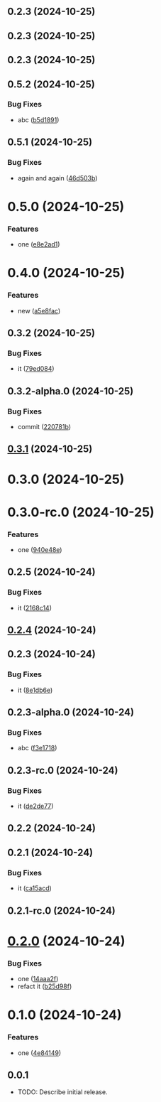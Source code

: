 

## 0.2.3 (2024-10-25)

## 0.2.3 (2024-10-25)

## 0.2.3 (2024-10-25)

## 0.5.2 (2024-10-25)


### Bug Fixes

* abc ([b5d1891](https://github.com/Biplav-05/test_sdk_flutter/commit/b5d1891d40ca846fb14c33e87a89b452479ab2e3))

## 0.5.1 (2024-10-25)


### Bug Fixes

* again and again ([46d503b](https://github.com/Biplav-05/test_sdk_flutter/commit/46d503b946131011d3535a9fefd254b8215e3d9d))

# 0.5.0 (2024-10-25)


### Features

* one ([e8e2ad1](https://github.com/Biplav-05/test_sdk_flutter/commit/e8e2ad1c2c1afbe328550d785d383e8adfa92614))

# 0.4.0 (2024-10-25)


### Features

* new ([a5e8fac](https://github.com/Biplav-05/test_sdk_flutter/commit/a5e8faccc2921187bb1cca209972868c8266ecc5))

## 0.3.2 (2024-10-25)


### Bug Fixes

* it ([79ed084](https://github.com/Biplav-05/test_sdk_flutter/commit/79ed084fc39bb5fc1aa9dbf68473f31150350414))

## 0.3.2-alpha.0 (2024-10-25)


### Bug Fixes

* commit ([220781b](https://github.com/Biplav-05/test_sdk_flutter/commit/220781b20fb94c4da8782e4b1b2f0a6609da7f48))

## [0.3.1](https://github.com/Biplav-05/test_sdk_flutter/compare/V0.3.0...V0.3.1) (2024-10-25)

# 0.3.0 (2024-10-25)

# 0.3.0-rc.0 (2024-10-25)


### Features

* one ([940e48e](https://github.com/Biplav-05/test_sdk_flutter/commit/940e48e0bc7de32f70b91c842562a5f1b8740389))

## 0.2.5 (2024-10-24)


### Bug Fixes

* it ([2168c14](https://github.com/Biplav-05/test_sdk_flutter/commit/2168c14332d98241a9dfeb8ea0ad046a04cfc604))

## [0.2.4](https://github.com/Biplav-05/test_sdk_flutter/compare/V0.2.3...V0.2.4) (2024-10-24)

## 0.2.3 (2024-10-24)


### Bug Fixes

* it ([8e1db6e](https://github.com/Biplav-05/test_sdk_flutter/commit/8e1db6e8a9ddb4faf44228283e2ddc5de9571dca))

## 0.2.3-alpha.0 (2024-10-24)


### Bug Fixes

* abc ([f3e1718](https://github.com/Biplav-05/test_sdk_flutter/commit/f3e171819d948a51c3482169f61cd202d393211b))

## 0.2.3-rc.0 (2024-10-24)


### Bug Fixes

* it ([de2de77](https://github.com/Biplav-05/test_sdk_flutter/commit/de2de776cd3138cd0a2c15f9aadad3fa935378b2))

## 0.2.2 (2024-10-24)

## 0.2.1 (2024-10-24)


### Bug Fixes

* it ([ca15acd](https://github.com/Biplav-05/test_sdk_flutter/commit/ca15acdf180984dd080b70aae55b984b171ef8e5))

## 0.2.1-rc.0 (2024-10-24)

# [0.2.0](https://github.com/Biplav-05/test_sdk_flutter/compare/V0.1.0...V0.2.0) (2024-10-24)


### Bug Fixes

* one ([14aaa2f](https://github.com/Biplav-05/test_sdk_flutter/commit/14aaa2f143b95590e729f01437180c9925600f48))
* refact it ([b25d98f](https://github.com/Biplav-05/test_sdk_flutter/commit/b25d98f3c3b3408b88b1e353b1081b4a881a3374))

# 0.1.0 (2024-10-24)


### Features

* one ([4e84149](https://github.com/Biplav-05/test_sdk_flutter/commit/4e84149fd6dbcaf581badf51563c7b0dd2a54cad))

## 0.0.1

* TODO: Describe initial release.
